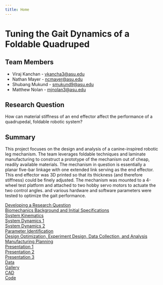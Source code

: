 ```yaml
---
title: Home
---
```


# Tuning the Gait Dynamics of a Foldable Quadruped


## Team Members
* Viraj Kanchan - vkancha3@asu.edu
* Nathan Mayer - ncmayer@asu.edu
* Shubang Mukund - smukund9@asu.edu
* Matthew Nolan - mjnolan3@asu.edu


## Research Question

How can material stiffness of an end effector affect the performance of a quadrupedal, foldable robotic system?

## Summary

This project focuses on the design and analysis of a canine-inspired robotic leg mechanism. The team leverages foldable techniques and laminate manufacturing to construct a prototype of the mechanism out of cheap, readily available materials. The mechanism in question is essentially a planar five-bar linkage with one extended link serving as the end effector. This end effector was 3D printed so that its thickness (and therefore stiffness) could be finely adjusted. The mechanism was mounted to a 4-wheel test platform and attached to two hobby servo motors to actuate the two control angles. and various hardware and software parameters were tested to optimize the gait performance. 

[Developing a Research Question](/assignment-1-research-question)\
[Biomechanics Background and Initial Specifications](Biomechanics_Background_and_Initial_Specifications.pdf)\
[System Kinematics](https://nbviewer.org/github/matt-nolan11/matt-nolan11.github.io/blob/main/System_Kinematics_Final.ipynb)\
[System Dynamics 1](https://nbviewer.org/github/matt-nolan11/matt-nolan11.github.io/blob/main/System_Dynamics_Final.ipynb)\
[System Dynamics 2](https://nbviewer.org/github/matt-nolan11/matt-nolan11.github.io/blob/main/System_Dynamics_2.ipynb)\
[Parameter Identification](/ParameterIDIndex)\
[Design Optimization, Experiment Design, Data Collection, and Analysis](/OptimizationIndex)\
[Manufacturing Planning](https://nbviewer.org/github/matt-nolan11/matt-nolan11.github.io/blob/main/Finalized_D_M_Workflow.ipynb)\
[Presentation 1](/presentation-1)\
[Presentation 2](/presentation-2)\
[Presentation 3](/presentation-3)\
[Data](/raw_data.zip)\
[Gallery](/Gallery)\
[CAD](/CAD)\
[Code]()
